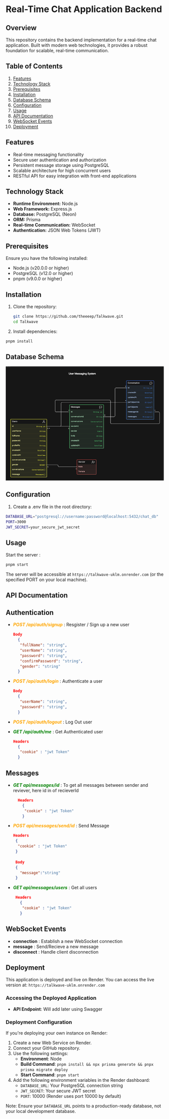 # Real-Time Chat Application Backend

## Overview

This repository contains the backend implementation for a real-time chat application. Built with modern web technologies, it provides a robust foundation for scalable, real-time communication.

## Table of Contents

1. [Features](#features)
2. [Technology Stack](#technology-stack)
3. [Prerequisites](#prerequisites)
4. [Installation](#installation)
5. [Database Schema](#database-schema)
6. [Configuration](#configuration)
7. [Usage](#usage)
8. [API Documentation](#api-documentation)
9. [WebSocket Events](#websocket-events)
10. [Deployment](#deployment)

## Features

- Real-time messaging functionality
- Secure user authentication and authorization
- Persistent message storage using PostgreSQL
- Scalable architecture for high concurrent users
- RESTful API for easy integration with front-end applications

## Technology Stack

- **Runtime Environment:** Node.js
- **Web Framework:** Express.js
- **Database:** PostgreSQL (Neon)
- **ORM:** Prisma
- **Real-time Communication:** WebSocket
- **Authentication:** JSON Web Tokens (JWT)

## Prerequisites

Ensure you have the following installed:

- Node.js (v20.0.0 or higher)
- PostgreSQL (v12.0 or higher)
- pnpm (v9.0.0 or higher)

## Installation

1. Clone the repository:

   ```bash
   git clone https://github.com/theeeep/Talkwave.git
   cd Talkwave

2. Install dependencies:

  ```bash
  pnpm install
  ```

## Database Schema

<img src="databse-schema.png" />

## Configuration

1. Create a .env file in the root directory:

  ```bash
  DATABASE_URL="postgresql://username:password@localhost:5432/chat_db"
PORT=3000
JWT_SECRET=your_secure_jwt_secret
```

## Usage

Start the server :

  ```bash
  pnpm start
  ```

The server will be accessible at `https://talkwave-uklm.onrender.com` (or the specified PORT on your local machine).

## API Documentation

## Authentication

- <span style="color: orange;">***POST /api/auth/signup***</span>
 : Resgister / Sign up a new user

    ```json
    Body
      {
       "fullName": "string",
       "userName": "string",
       "password": "string",
       "confirmPassword": "string",
       "gender": "string"
      }
    ```

- <span style="color: orange;">***POST /api/auth/login***</span> : Authenticate a user

    ```json
    Body
      { 
       "userName": "string",
       "password": "string",
      }
    ```

- <span style="color: orange;">***POST /api/auth/logout***</span> : Log Out user

- <span style="color:green;">***GET /api/auth/me***</span> : Get Authenticated user

    ```json
    Headers
      {
       "cookie" : "jwt Token"
      }
    ```

## Messages

- <span style="color: green;">***GET api/messages/id***</span> : To get all messages between sender and reviever, here id in  of recieverId

  ```json
    Headers
      {
       "cookie" : "jwt Token"
      }
    ```

- <span style="color: orange;">***POST api/messages/send/id***</span> : Send Message

     ```json
    Headers
      {
       "cookie" : "jwt Token"
      }

      Body
      {
        "message":"string"
      } 
    ```

- <span style="color: green;">***GET api/messages/users***</span> : Get all users

   ```json
    Headers
      {
       "cookie" : "jwt Token"
      }
    ```  

## WebSocket Events

- **connection** : Establish a new WebSocket connection
- **message** : Send/Recieve a new message
- **disconnect** : Handle client disconnection

## Deployment

This application is deployed and live on Render. You can access the live version at:
`https://talkwave-uklm.onrender.com`

### Accessing the Deployed Application

- **API Endpoint**:  Will add later using Swagger

### Deployment Configuration

If you're deploying your own instance on Render:

1. Create a new Web Service on Render.
2. Connect your GitHub repository.
3. Use the following settings:
   - **Environment**: Node
   - **Build Command**: `pnpm install && npx prisma generate && pnpx prisma migrate deploy`
   - **Start Command**: `pnpm start`
4. Add the following environment variables in the Render dashboard:
   - `DATABASE_URL`: Your PostgreSQL connection string
   - `JWT_SECRET`: Your secure JWT secret
   - `PORT`: 10000 (Render uses port 10000 by default)

Note: Ensure your `DATABASE_URL` points to a production-ready database, not your local development database.
